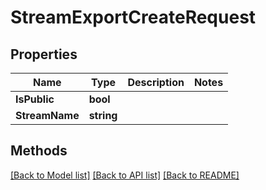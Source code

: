 # StreamExportCreateRequest

## Properties

Name | Type | Description | Notes
------------ | ------------- | ------------- | -------------
**IsPublic** | **bool** |  | 
**StreamName** | **string** |  | 

## Methods


[[Back to Model list]](../README.md#documentation-for-models) [[Back to API list]](../README.md#documentation-for-api-endpoints) [[Back to README]](../README.md)


